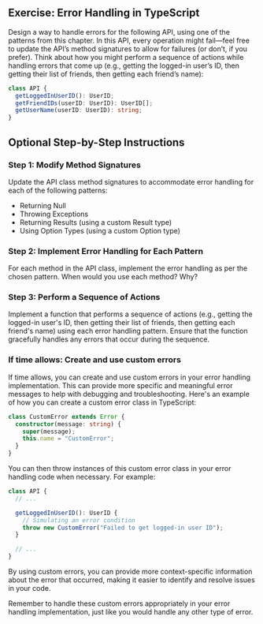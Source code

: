 ## Exercise: Error Handling in TypeScript

Design a way to handle errors for the following API, using one of the patterns from this chapter. In this API, every operation might fail—feel free to update the API’s method signatures to allow for failures (or don’t, if you prefer). Think about how you might perform a sequence of actions while handling errors that come up (e.g., getting the logged-in user’s ID, then getting their list of friends, then getting each friend’s name):

```ts
class API {
  getLoggedInUserID(): UserID;
  getFriendIDs(userID: UserID): UserID[];
  getUserName(userID: UserID): string;
}
```

## Optional Step-by-Step Instructions

### Step 1: Modify Method Signatures

Update the API class method signatures to accommodate error handling for each of the following patterns:

- Returning Null
- Throwing Exceptions
- Returning Results (using a custom Result type)
- Using Option Types (using a custom Option type)

### Step 2: Implement Error Handling for Each Pattern

For each method in the API class, implement the error handling as per the chosen pattern. When would you use each method? Why?

### Step 3: Perform a Sequence of Actions

Implement a function that performs a sequence of actions (e.g., getting the logged-in user's ID, then getting their list of friends, then getting each friend's name) using each error handling pattern. Ensure that the function gracefully handles any errors that occur during the sequence.

### If time allows: Create and use custom errors

If time allows, you can create and use custom errors in your error handling implementation. This can provide more specific and meaningful error messages to help with debugging and troubleshooting. Here's an example of how you can create a custom error class in TypeScript:

```ts
class CustomError extends Error {
  constructor(message: string) {
    super(message);
    this.name = "CustomError";
  }
}
```

You can then throw instances of this custom error class in your error handling code when necessary. For example:

```ts
class API {
  // ...

  getLoggedInUserID(): UserID {
    // Simulating an error condition
    throw new CustomError("Failed to get logged-in user ID");
  }

  // ...
}
```

By using custom errors, you can provide more context-specific information about the error that occurred, making it easier to identify and resolve issues in your code.

Remember to handle these custom errors appropriately in your error handling implementation, just like you would handle any other type of error.
